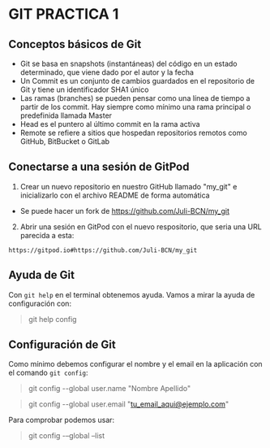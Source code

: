 # GIT PRACTICA 1

## Conceptos básicos de Git
* Git se basa en snapshots (instantáneas) del código en un estado determinado, que viene dado por el autor y la fecha
* Un Commit es un conjunto de cambios guardados en el repositorio de Git y tiene un identificador SHA1 único
* Las ramas (branches) se pueden pensar como una línea de tiempo a partir de los commit. Hay siempre como mínimo una rama principal o predefinida llamada Master
* Head es el puntero al último commit en la rama activa
* Remote se refiere a sitios que hospedan repositorios remotos como GitHub, BitBucket o GitLab

## Conectarse a una sesión de GitPod
1) Crear un nuevo repositorio en nuestro GitHub llamado "my_git" e inicializarlo con el archivo README de forma automática
* Se puede hacer un fork de https://github.com/Juli-BCN/my_git
2) Abrir una sesión en GitPod con el nuevo respositorio, que seria una URL parecida a esta:
```
https://gitpod.io#https://github.com/Juli-BCN/my_git
```

## Ayuda de Git
Con `git help` en el terminal obtenemos ayuda. Vamos a mirar la ayuda de configuración con:
> git help config


## Configuración de Git
Como mínimo debemos configurar el nombre y el email en la aplicación con el comando `git config`:
> git config --global user.name "Nombre Apellido"

> git config --global user.email "tu_email_aqui@ejemplo.com"

Para comprobar podemos usar:
> git config -–global –list
